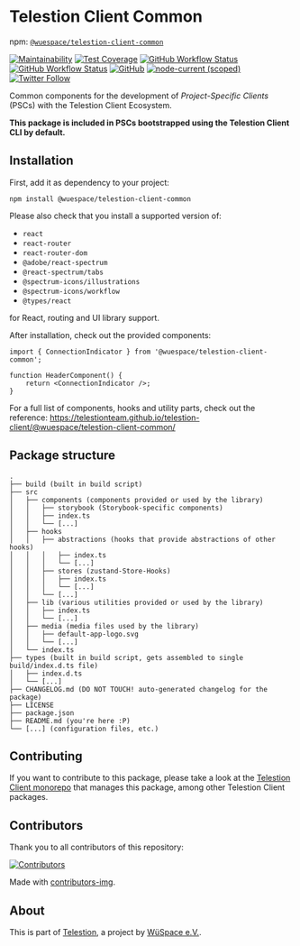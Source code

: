 # Telestion Client Common

npm: [`@wuespace/telestion-client-common`](https://www.npmjs.com/package/@wuespace/telestion-client-common)

[![Maintainability](https://api.codeclimate.com/v1/badges/97fadf70f54a759cfaa4/maintainability)](https://codeclimate.com/github/TelestionTeam/telestion-client/maintainability)
[![Test Coverage](https://api.codeclimate.com/v1/badges/97fadf70f54a759cfaa4/test_coverage)](https://codeclimate.com/github/TelestionTeam/telestion-client/test_coverage)
[![GitHub Workflow Status](https://img.shields.io/github/workflow/status/TelestionTeam/telestion-client/Test%20and%20Coverage?label=tests)](https://github.com/TelestionTeam/telestion-client/actions?query=workflow%3A%22Test+and+Coverage%22)
[![GitHub Workflow Status](https://img.shields.io/github/workflow/status/TelestionTeam/telestion-client/CI)](https://github.com/TelestionTeam/telestion-client/actions?query=workflow%3ACI)
[![GitHub](https://img.shields.io/github/license/TelestionTeam/telestion-client)](LICENSE)
[![node-current (scoped)](https://img.shields.io/node/v/@wuespace/telestion-client-common)](package.json)
[![Twitter Follow](https://img.shields.io/twitter/follow/wuespace?style=social)](https://twitter.com/wuespace)

Common components for the development of _Project-Specific Clients_ (PSCs) with the Telestion Client Ecosystem.

**This package is included in PSCs bootstrapped using the Telestion Client CLI by default.**

## Installation

First, add it as dependency to your project:

```shell
npm install @wuespace/telestion-client-common
```

Please also check that you install a supported version of:

- `react`
- `react-router`
- `react-router-dom`
- `@adobe/react-spectrum`
- `@react-spectrum/tabs`
- `@spectrum-icons/illustrations`
- `@spectrum-icons/workflow`
- `@types/react`

for React, routing and UI library support.

After installation, check out the provided components:

```tsx
import { ConnectionIndicator } from '@wuespace/telestion-client-common';

function HeaderComponent() {
	return <ConnectionIndicator />;
}
```

For a full list of components, hooks and utility parts, check out the reference:
https://telestionteam.github.io/telestion-client/@wuespace/telestion-client-common/

## Package structure

```
.
├── build (built in build script)
├── src
│   ├── components (components provided or used by the library)
│   │   ├── storybook (Storybook-specific components)
│   │   ├── index.ts
│   │   └── [...]
│   ├── hooks
│   │   ├── abstractions (hooks that provide abstractions of other hooks)
│   │   │   ├── index.ts
│   │   │   └── [...]
│   │   ├── stores (zustand-Store-Hooks)
│   │   │   ├── index.ts
│   │   │   └── [...]
│   │   └── [...]
│   ├── lib (various utilities provided or used by the library)
│   │   ├── index.ts
│   │   └── [...]
│   ├── media (media files used by the library)
│   │   ├── default-app-logo.svg
│   │   └── [...]
│   └── index.ts
├── types (built in build script, gets assembled to single build/index.d.ts file)
│   ├── index.d.ts
│   └── [...]
├── CHANGELOG.md (DO NOT TOUCH! auto-generated changelog for the package)
├── LICENSE
├── package.json
├── README.md (you're here :P)
└── [...] (configuration files, etc.)
```

## Contributing

If you want to contribute to this package, please take a look at the [Telestion Client monorepo](https://github.com/TelestionTeam/telestion-client/) that manages this package, among other Telestion Client packages.

## Contributors

Thank you to all contributors of this repository:

[![Contributors](https://contrib.rocks/image?repo=TelestionTeam/telestion-client)](https://github.com/TelestionTeam/telestion-client/graphs/contributors)

Made with [contributors-img](https://contrib.rocks).

## About

This is part of [Telestion](https://telestion.wuespace.de/), a project by [WüSpace e.V.](https://www.wuespace.de/).
